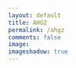 ```yaml
---
layout: default
title: AHGZ
permalink: /ahgz
comments: false
image:
imageshadow: true
---
```


<rssapp-wall id="svO6K0Ytx26o6WTx"></rssapp-wall><script src="https://widget.rss.app/v1/wall.js" type="text/javascript" async></script>
